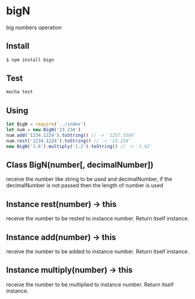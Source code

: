 # bigN
big numbers operation 
## Install

```bash
$ npm install bign
```

## Test

```bash
mocha test
```
## Using

```js
let BigN = require('../index')
let num = new BigN('23.234')
num.add('1234.1224').toString() // -> '1257.3564'
num.rest('1234.1224').toString() // -> '23.234'
new BigN('1.6').multiply('1.2').toString() // -> '1.92'
```
## Class  BigN(number[, decimalNumber])

receive the number like  string to be used and decimalNumber, if the decimalNumber is not
passed then the length of number is used

## Instance  rest(number) -> this

receive the number to be rested to instance number. Return itself instance.


## Instance  add(number) -> this

receive the number to be added to instance number. Return itself instance.

## Instance  multiply(number) -> this

receive the number to be multiplied to instance number. Return itself instance.

